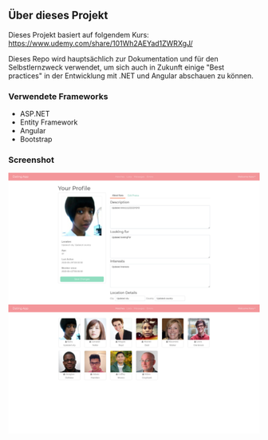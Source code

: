 ## Über dieses Projekt
Dieses Projekt basiert auf folgendem Kurs: https://www.udemy.com/share/101Wh2AEYad1ZWRXgJ/

Dieses Repo wird hauptsächlich zur Dokumentation und für den Selbstlernzweck verwendet,
um sich auch in Zukunft einige "Best practices" in der Entwicklung
mit .NET und Angular abschauen zu können.


### Verwendete Frameworks

- ASP.NET
- Entity Framework
- Angular
- Bootstrap

### Screenshot

![Profil bearbeiten](/screenshots/datingapp_v10_1.png?raw=true "Profil bearbeiten")
![Nutzerübersicht](/screenshots/datingapp_v10_2.png?raw=true "Nutzerübersicht")
